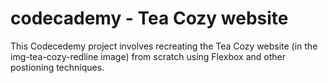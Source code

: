 # codecademy - Tea Cozy website
This Codecedemy project involves recreating the Tea Cozy website (in the img-tea-cozy-redline image) from scratch using Flexbox and other postioning techniques.
